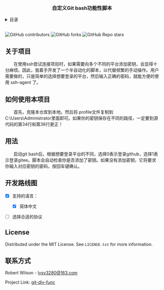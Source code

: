 <!--推荐网站：https:shields.io-->

<!-- PROJECT LOGO -->
<br />
<h3 align="center">自定义Git bash功能性脚本</h3>


<!-- TABLE OF CONTENTS -->
<details>
  <summary>目录</summary>
  <ol>
    <li>
      <a href="#about-the-project">关于项目</a>
    </li>
    <li>
      <a href="#getting-started">如何使用本项目</a>
    </li>
    <li><a href="#usage">用法</a></li>
    <li><a href="#roadmap">开发路线图</a></li>
    <li><a href="#license">协议</a></li>
    <li><a href="#contact">联系方式</a></li>
  </ol>
</details>
<br/>


<!-- PROJECT SHIELDS -->
![GitHub contributors](https://img.shields.io/github/contributors/rainsdm/git-diy-func?color=green)
![GitHub forks](https://img.shields.io/github/forks/rainsdm/git-diy-func?style=flat)
![GitHub Repo stars](https://img.shields.io/github/stars/rainsdm/git-diy-func?style=flat)


<!-- ABOUT THE PROJECT -->
## 关于项目

&emsp;&emsp;在使用ssh尝试连接项目时，如果需要向多个不同的平台添加密钥，会显得十分麻烦。因此，我着手开发了一个半自动化的脚本，以代替频繁的手动操作。用户需要做的，只是简单的选择想要登录的平台，然后输入正确的密码，就能方便的使用 ssh-agent 了。


<!-- GETTING STARTED -->
## 如何使用本项目

&emsp;&emsp;首先，克隆本仓库到本地。然后将.profile文件复制到C:\Users\Administrator里面即可。如果你的密钥保存在不同的路径，一定要到源代码的第34行和第36行更正！


<!-- USAGE EXAMPLES -->
## 用法

&emsp;&emsp;启动git bash后，根据想要登录平台的不同，选择0表示登录github，选择1表示登录gitee。脚本会自动检查你是否添加了密钥。如果没有添加密钥，它将要求你输入对应密钥的密码，按回车键确认。


<!-- ROADMAP -->
## 开发路线图

- [x] 支持的语言：
    - [x] 简体中文
- [ ] 选择合适的协议


<!-- LICENSE -->
## License

Distributed under the MIT License. See `LICENSE.txt` for more information.


<!-- CONTACT -->
## 联系方式

Robert Wilson - lysy3280@163.com

Project Link: [git-diy-func](https://github.com/rainsdm/git-diy-func)

